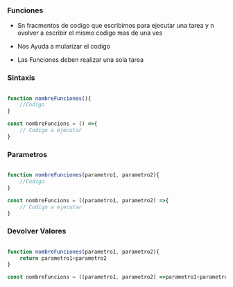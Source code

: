 ### Funciones

- Sn fracmentos de codigo que escribimos para ejecutar una tarea y n ovolver a escribir el mismo codigo mas de una ves

- Nos Ayuda a mularizar el codigo
- Las Funciones deben realizar una sola tarea

### Sintaxis

```js

function nombreFunciones(){
    //Codigo
}

const nombreFuncions = () =>{
    // Codigo a ejecutar
}

```

### Parametros

```js

function nombreFunciones(parametro1, parametro2){
    //Codigo
}

const nombreFuncions = ((parametro1, parametro2) =>{
    // Codigo a ejecutar
}

```

### Devolver Valores

```js

function nombreFunciones(parametro1, parametro2){
    return parametro1+parametro2
}

const nombreFuncions = ((parametro1, parametro2) =>parametro1+parametro2

```

